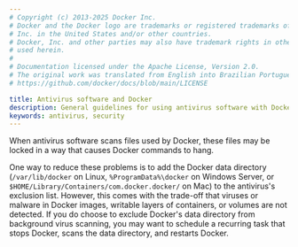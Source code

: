 ```yaml
---
# Copyright (c) 2013-2025 Docker Inc.
# Docker and the Docker logo are trademarks or registered trademarks of Docker,
# Inc. in the United States and/or other countries.
# Docker, Inc. and other parties may also have trademark rights in other terms
# used herein.
#
# Documentation licensed under the Apache License, Version 2.0.
# The original work was translated from English into Brazilian Portuguese.
# https://github.com/docker/docs/blob/main/LICENSE

title: Antivirus software and Docker
description: General guidelines for using antivirus software with Docker
keywords: antivirus, security
---
```

When antivirus software scans files used by Docker, these files may be locked
in a way that causes Docker commands to hang.

One way to reduce these problems is to add the Docker data directory
(`/var/lib/docker` on Linux, `%ProgramData%\docker` on Windows Server, or `$HOME/Library/Containers/com.docker.docker/` on Mac) to the
antivirus's exclusion list. However, this comes with the trade-off that viruses
or malware in Docker images, writable layers of containers, or volumes are not
detected. If you do choose to exclude Docker's data directory from background
virus scanning, you may want to schedule a recurring task that stops Docker,
scans the data directory, and restarts Docker.
